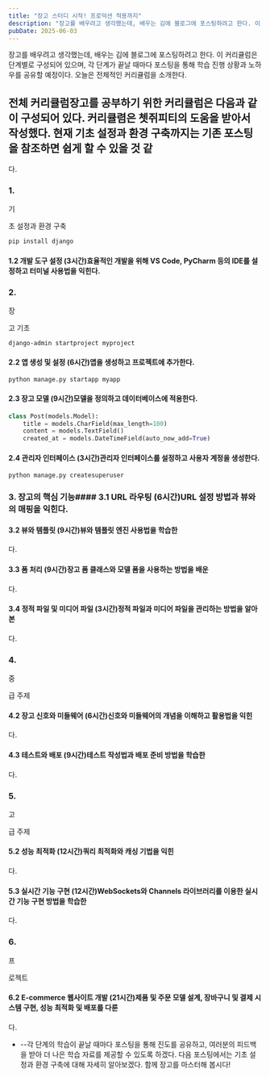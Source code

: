 ```yaml
---
title: "장고 스터디 시작! 프로덕션 적용까지"
description: "장고를 배우려고 생각했는데, 배우는 김에 블로그에 포스팅하려고 한다. 이 커리큘럼은 단계별로 구성되어 있으며, 각 단계가 끝날 때마다 포스팅을 통해 학습 진행 상황과 노하우를 공유할 예정이다. 오늘은 전체적인 커리큘럼을 소개한다.   전체 커리큘럼  장고를 공부하기 위한 커리큘럼은 다음..."
pubDate: 2025-06-03
---
```


장고를 배우려고 생각했는데, 배우는 김에 블로그에 포스팅하려고 한다. 이 커리큘럼은 단계별로 구성되어 있으며, 각 단계가 끝날 때마다 포스팅을 통해 학습 진행 상황과 노하우를 공유할 예정이다. 오늘은 전체적인 커리큘럼을 소개한다.

## 전체 커리큘럼장고를 공부하기 위한 커리큘럼은 다음과 같이 구성되어 있다. 커리큘렴은 쳇쥐피티의 도움을 받아서 작성했다. 현재 기초 설정과 환경 구축까지는 기존 포스팅을 참조하면 쉽게 할 수 있을 것 같

다.

### 1. 

기

초 설정과 환경 구축

```python
pip install django

```

#### 1.2 개발 도구 설정 (3시간)효율적인 개발을 위해 VS Code, PyCharm 등의 IDE를 설정하고 터미널 사용법을 익힌다.

### 2. 

장

고 기초

```
django-admin startproject myproject

```

#### 2.2 앱 생성 및 설정 (6시간)앱을 생성하고 프로젝트에 추가한다.
```
python manage.py startapp myapp

```

#### 2.3 장고 모델 (9시간)모델을 정의하고 데이터베이스에 적용한다.
```python
class Post(models.Model):
    title = models.CharField(max_length=100)
    content = models.TextField()
    created_at = models.DateTimeField(auto_now_add=True)

```

#### 2.4 관리자 인터페이스 (3시간)관리자 인터페이스를 설정하고 사용자 계정을 생성한다.
```
python manage.py createsuperuser

```

### 3. 장고의 핵심 기능#### 3.1 URL 라우팅 (6시간)URL 설정 방법과 뷰와의 매핑을 익힌다.

#### 3.2 뷰와 템플릿 (9시간)뷰와 템플릿 엔진 사용법을 학습한

다.

#### 3.3 폼 처리 (9시간)장고 폼 클래스와 모델 폼을 사용하는 방법을 배운

다.

#### 3.4 정적 파일 및 미디어 파일 (3시간)정적 파일과 미디어 파일을 관리하는 방법을 알아본

다.

### 4. 

중

급 주제

#### 4.2 장고 신호와 미들웨어 (6시간)신호와 미들웨어의 개념을 이해하고 활용법을 익힌

다.

#### 4.3 테스트와 배포 (9시간)테스트 작성법과 배포 준비 방법을 학습한

다.

### 5. 

고

급 주제

#### 5.2 성능 최적화 (12시간)쿼리 최적화와 캐싱 기법을 익힌

다.

#### 5.3 실시간 기능 구현 (12시간)WebSockets와 Channels 라이브러리를 이용한 실시간 기능 구현 방법을 학습한

다.

### 6. 

프

로젝트

#### 6.2 E-commerce 웹사이트 개발 (21시간)제품 및 주문 모델 설계, 장바구니 및 결제 시스템 구현, 성능 최적화 및 배포를 다룬

다.

- --각 단계의 학습이 끝날 때마다 포스팅을 통해 진도를 공유하고, 여러분의 피드백을 받아 더 나은 학습 자료를 제공할 수 있도록 하겠다. 다음 포스팅에서는 기초 설정과 환경 구축에 대해 자세히 알아보겠다. 함께 장고를 마스터해 봅시다!
